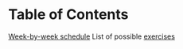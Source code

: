 # Table of Contents

[Week-by-week schedule](https://github.com/portlandcodeschool/jsi-planning/blob/master/schedule.md)
List of possible [exercises](https://github.com/portlandcodeschool/jsi-planning/blob/master/exercises.md)
